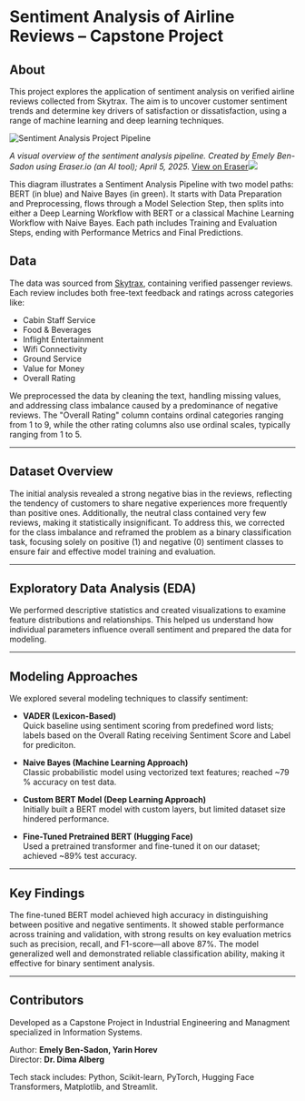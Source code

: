# Sentiment Analysis of Airline Reviews – Capstone Project

## About
This project explores the application of sentiment analysis on verified airline reviews collected from Skytrax. The aim is to uncover customer sentiment trends and determine key drivers of satisfaction or dissatisfaction, using a range of machine learning and deep learning techniques.

![Sentiment Analysis Project Pipeline](picutre/diagram-export-5-4-2025-7_14_23-PM.png)  

*A visual overview of the sentiment analysis pipeline. Created by Emely Ben-Sadon using Eraser.io (an AI tool); April 5, 2025.*
[View on Eraser![]("https://app.eraser.io/workspace/z48nJv0aMvHimOS8FYfM/preview)](https://app.eraser.io/workspace/z48nJv0aMvHimOS8FYfM)

This diagram illustrates a Sentiment Analysis Pipeline with two model paths: BERT (in blue) and Naive Bayes (in green). It starts with Data Preparation and Preprocessing, flows through a Model Selection Step, then splits into either a Deep Learning Workflow with BERT or a classical Machine Learning Workflow with Naive Bayes. Each path includes Training and Evaluation Steps, ending with Performance Metrics and Final Predictions.

## Data

The data was sourced from [Skytrax](https://www.airlinequality.com/), containing verified passenger reviews. Each review includes both free-text feedback and ratings across categories like:

- Cabin Staff Service  
- Food & Beverages  
- Inflight Entertainment  
- Wifi Connectivity
- Ground Service 
- Value for Money  
- Overall Rating  

We preprocessed the data by cleaning the text, handling missing values, and addressing class imbalance caused by a predominance of negative reviews.
The "Overall Rating" column contains ordinal categories ranging from 1 to 9, while the other rating columns also use ordinal scales, typically ranging from 1 to 5.

---

## Dataset Overview

The initial analysis revealed a strong negative bias in the reviews, reflecting the tendency of customers to share negative experiences more frequently than positive ones. Additionally, the neutral class contained very few reviews, making it statistically insignificant. To address this, we corrected for the class imbalance and reframed the problem as a binary classification task, focusing solely on positive (1) and negative (0) sentiment classes to ensure fair and effective model training and evaluation.

---

## Exploratory Data Analysis (EDA)

We performed descriptive statistics and created visualizations to examine feature distributions and relationships. This helped us understand how individual parameters influence overall sentiment and prepared the data for modeling.

---

## Modeling Approaches

We explored several modeling techniques to classify sentiment:

- **VADER (Lexicon-Based)**  
  Quick baseline using sentiment scoring from predefined word lists; labels based on the Overall Rating receiving Sentiment Score and Label for prediciton.

- **Naive Bayes (Machine Learning Approach)**  
  Classic probabilistic model using vectorized text features; reached ~79 % accuracy on test data.

- **Custom BERT Model (Deep Learning Approach)**  
  Initially built a BERT model with custom layers, but limited dataset size hindered performance.

- **Fine-Tuned Pretrained BERT (Hugging Face)**  
  Used a pretrained transformer and fine-tuned it on our dataset; achieved ~89% test accuracy.

---

## Key Findings

The fine-tuned BERT model achieved high accuracy in distinguishing between positive and negative sentiments. It showed stable performance across training and validation, with strong results on key evaluation metrics such as precision, recall, and F1-score—all above 87%. The model generalized well and demonstrated reliable classification ability, making it effective for binary sentiment analysis.

---

## Contributors

Developed as a Capstone Project in Industrial Engineering and Managment specialized in Information Systems. 

Author: **Emely Ben-Sadon, Yarin Horev**   
Director: **Dr. Dima Alberg**   

Tech stack includes: Python, Scikit-learn, PyTorch, Hugging Face Transformers, Matplotlib, and Streamlit.

